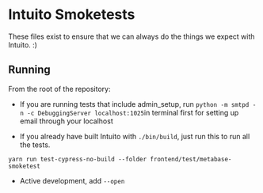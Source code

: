 # Intuito Smoketests

These files exist to ensure that we can always do the things we expect with Intuito. :)

## Running

From the root of the repository:

- If you are running tests that include admin_setup, run `python -m smtpd -n -c DebuggingServer localhost:1025`in terminal first for setting up email through your localhost

- If you already have built Intuito with `./bin/build`, just run this to run all the tests.

```shell
yarn run test-cypress-no-build --folder frontend/test/metabase-smoketest
```

- Active development, add `--open`
